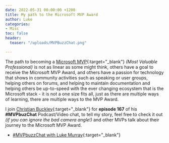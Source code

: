 ```yaml
---
date: 2022-05-31 00:00:00 +1200
title: My path to the Microsoft MVP Award
author: Luke
categories:
- Misc
toc: false
header:
  teaser: "/uploads/MVPBuzzChat.png"

---
```

The path to becoming a [Microsoft MVP](https://mvp.microsoft.com){:target="_blank"} _(Most Valuable Professional)_ is not as linear as some might think, others have a goal to receive the Microsoft MVP Award, and others have a passion for technology that shows in community activities such as speaking or user groups, helping others on forums, and helping to maintain documentation and helping others be up-to-speed with the ever changing ecosystem that is the Microsoft stack - it is not a one size fits all, just as there are multiple ways of learning, there are multiple ways to the MVP Award.

I join [Christian Buckley](https://www.linkedin.com/in/ACoAAAAAGE0BlHRIKs-kft9wriNFsr-4V92iu-w){:target="_blank"} for **episode 167** of his **#MVPbuzChat** Podcast/Video chat, to tell my story, feel free to check it out _(if you can ignore the bad camera angle!)_ and other MVPs talk about their journey to the Microsoft MVP Award.

* [#MVPbuzzChat with Luke Murray](https://www.buckleyplanet.com/2022/05/mvpbuzzchat-with-luke-murray.html "#MVPbuzzChat with Luke Murray"){:target="_blank"}
